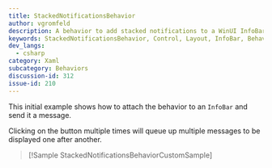 ```yaml
---
title: StackedNotificationsBehavior
author: vgromfeld
description: A behavior to add stacked notifications to a WinUI InfoBar control.
keywords: StackedNotificationsBehavior, Control, Layout, InfoBar, Behavior
dev_langs:
  - csharp
category: Xaml
subcategory: Behaviors
discussion-id: 312
issue-id: 210
---
```


This initial example shows how to attach the behavior to an `InfoBar` and send it a message.

Clicking on the button multiple times will queue up multiple messages to be displayed one after another.

> [!Sample StackedNotificationsBehaviorCustomSample]
